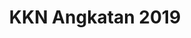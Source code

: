 ---
title: "KKN Angkatan 2019"
draft: false
# page title background image
bg_image: "images/kkn19/kkn-bg.jpg"
# meta description
description : "Anggota Kuliah Kerja Nyata Kelompok 26"
---